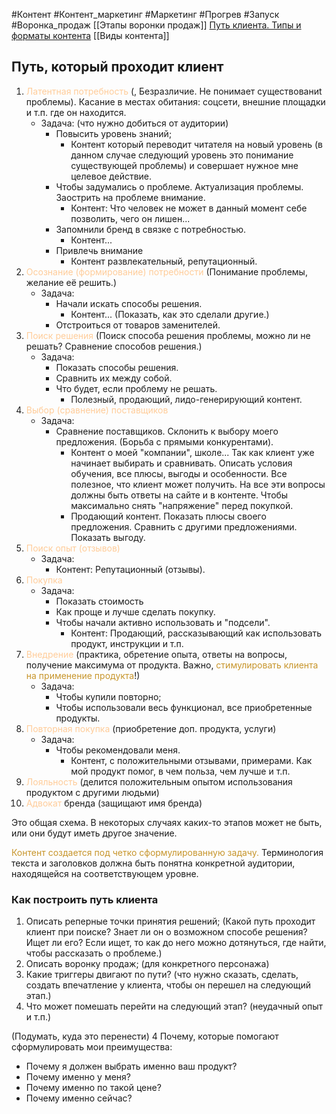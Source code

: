 #Контент #Контент_маркетинг #Маркетинг #Прогрев #Запуск #Воронка_продаж 
[[Этапы воронки продаж]]
[Путь клиента. Типы и форматы контента](https://disk.yandex.ru/i/bIv3O54Ov-xyNQ)
[[Виды контента]]

## Путь, который проходит клиент
1.  <span style='color:#ffcc99'>Латентная потребность</span> (, Безразличие. Не понимает существованиt проблемы). Касание в местах обитания: соцсети, внешние площадки и т.п. где он находится.
	- Задача: (что нужно добиться от аудитории)
		- Повысить уровень знаний;
			- Контент который переводит читателя на новый уровень (в данном случае следующий уровень это понимание существующей проблемы) и совершает нужное мне целевое действие.
		- Чтобы задумались о проблеме. Актуализация проблемы. Заострить на проблеме внимание. 
			- Контент: Что человек не может в данный момент себе позволить, чего он лишен...
		- Запомнили бренд в связке с потребностью.
			- Контент...
		- Привлечь внимание
			- Контент развлекательный, репутационный.
2.  <span style='color:#ffcc99'>Осознание (формирование) потребности</span> (Понимание проблемы, желание её решить.)
	- Задача:
		- Начали искать способы решения. 
			- Контент... (Показать, как это сделали другие.)
		- Отстроиться от товаров заменителей.
3. <span style='color:#ffcc99'>Поиск решения</span> (Поиск способа решения проблемы, можно ли не решать? Сравнение способов решения.)
	- Задача:
		- Показать способы решения.
		- Сравнить их между собой.
		- Что будет, если проблему не решать.
			- Полезный, продающий, лидо-генерирующий контент.
4. <span style='color:#ffcc99'>Выбор (сравнение) поставщиков</span>
	- Задача:
		- Сравнение поставщиков. Склонить к выбору моего предложения. (Борьба с прямыми конкурентами).
			- Контент о моей "компании", школе... Так как клиент уже начинает выбирать и сравнивать. Описать условия обучения, все плюсы, выгоды и особенности. Все полезное, что клиент может получить. На все эти вопросы должны быть ответы на сайте и в контенте. Чтобы максимально снять "напряжение" перед покупкой.
			- Продающий контент. Показать плюсы своего предложения. Сравнить с другими предложениями. Показать выгоду.
5. <span style='color:#ffcc99'>Поиск опыт (отзывов)</span> 
	- Задача:
		- Контент: Репутационный (отзывы).
1. <span style='color:#ffcc99'>Покупка</span> 
	- Задача: 
		- Показать стоимость
		- Как проще и лучше сделать покупку.
		- Чтобы начали активно использовать и "подсели".
			- Контент: Продающий, рассказывающий как использовать продукт, инструкции и т.п.
2. <span style='color:#ffcc99'>Внедрение</span> (практика, обретение опыта, ответы на вопросы, получение максимума от продукта. Важно, <span style='color:#c7952b'>стимулировать клиента на применение продукта</span>!)
	- Задача: 
		- Чтобы купили повторно;
		- Чтобы использовали весь функционал, все приобретенные продукты.
3. <span style='color:#ffcc99'>Повторная покупка</span> (приобретение доп. продукта, услуги)
	- Задача:
		- Чтобы рекомендовали меня.
			- Контент, с положительными отзывами, примерами. Как мой продукт помог, в чем польза, чем лучше и т.п.
4. <span style='color:#ffcc99'>Лояльность</span> (делится положительным опытом использования продуктом с другими людьми)
5. <span style='color:#ffcc99'>Адвокат</span> бренда (защищают имя бренда)

Это общая схема. В некоторых случаях каких-то этапов может не быть, или они будут иметь другое значение.

<span style='color:#c7952b'>Контент создается под четко сформулированную задачу. </span>
Терминология текста и заголовков должна быть понятна конкретной аудитории, находящейся на соответствующем уровне.

### Как построить путь клиента
1. Описать реперные точки принятия решений; (Какой путь проходит клиент при поиске? Знает ли он о возможном способе решения? Ищет ли его? Если ищет, то как до него можно дотянуться, где найти, чтобы рассказать о проблеме.)
2. Описать воронку продаж; (для конкретного персонажа)
3. Какие триггеры двигают по пути? (что нужно сказать, сделать, создать впечатление у клиента, чтобы он перешел на следующий этап.)
4. Что может помешать перейти на следующий этап? (неудачный опыт и т.п.)

(Подумать, куда это перенести)
4 Почему, которые помогают сформулировать мои преимущества:
- Почему я должен выбрать именно ваш продукт?
- Почему именно у меня?
- Почему именно по такой цене?
- Почему именно сейчас?